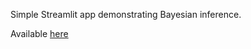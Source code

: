 Simple Streamlit app demonstrating Bayesian inference.

Available [here](https://appbinom-k52kqg7ntddjjwzud3mjlq.streamlit.app)
